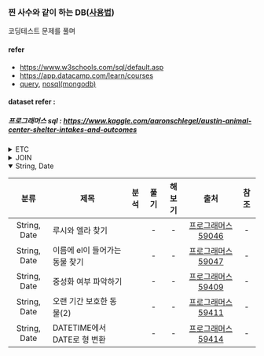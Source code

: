 ### 찐 사수와 같이 하는 DB([사용법](./refer/README.md))
코딩테스트 문제를 풀며 
#### refer 
+ https://www.w3schools.com/sql/default.asp
+ https://app.datacamp.com/learn/courses
+ [query](https://app.datacamp.com/learn/courses/introduction-to-sql), [nosql(mongodb)](https://app.datacamp.com/learn/courses/introduction-to-using-mongodb-for-data-science-with-python)
#### dataset refer : 
##### 프로그래머스 sql : https://www.kaggle.com/aaronschlegel/austin-animal-center-shelter-intakes-and-outcomes

<details>
<summary>ETC</summary>

|분류| 제목 | 분석| 풀기 | 해보기| 출처 | 참조 |
| :---: | --- | :---: | :---: | :---: | :---: | :---: |
|select|모든 레코드 조회하기||-|[Mysql](https://programmers.co.kr/learn/courses/30/lessons/59034),[Oracle](https://programmers.co.kr/learn/courses/30/lessons/59034?language=oracle)|[프로그래머스 59034](https://programmers.co.kr/learn/courses/30/lessons/59034)|-|
|select|역순 정렬하기||-|[Mysql](https://programmers.co.kr/learn/courses/30/lessons/59035)|[프로그래머스 59035](https://programmers.co.kr/learn/courses/30/lessons/59035)|-|
|select|아픈 동물 찾기||-|[Mysql](https://programmers.co.kr/learn/courses/30/lessons/59036)|[프로그래머스 59036](https://programmers.co.kr/learn/courses/30/lessons/59036)|-|
|select|어린 동물 찾기||[link](./analysis/programmers_59037_analysis.txt)|[Mysql](./query/programmers_59037_Mysql.sql)|[프로그래머스 59037](https://programmers.co.kr/learn/courses/30/lessons/59037)|-|
|select|동물의 아이디와 이름||-|-|[프로그래머스 59403](https://programmers.co.kr/learn/courses/30/lessons/59403)|-|
|select|여러 기준으로 정렬하기||-|-|[프로그래머스 59404](https://programmers.co.kr/learn/courses/30/lessons/59404)|-|
|max|상위 n개 레코드||-|-|[프로그래머스 59405](https://programmers.co.kr/learn/courses/30/lessons/59405)|-|
|max|최댓값 구하기||-|-|[프로그래머스 59415](https://programmers.co.kr/learn/courses/30/lessons/59415)|-|
|min|최솟값 구하기||-|-|[프로그래머스 59038](https://programmers.co.kr/learn/courses/30/lessons/59038)|-|
|count|동물 수 구하기||-|-|[프로그래머스 59406](https://programmers.co.kr/learn/courses/30/lessons/59406)|-|
|distinct|중복 제거하기||-|-|[프로그래머스 59408](https://programmers.co.kr/learn/courses/30/lessons/59408)|-|
|GROUP BY|고양이와 개는 몇 마리 있을까||-|-|[프로그래머스 59040](https://programmers.co.kr/learn/courses/30/lessons/59040)|-|
|HAVING|동명 동물 수 찾기||-|-|[프로그래머스 59041](https://programmers.co.kr/learn/courses/30/lessons/59041)|-|
|HAVING|입양 시각 구하기(1)|hour()|-|-|[프로그래머스 59412](https://programmers.co.kr/learn/courses/30/lessons/59412)|-|
|HAVING|입양 시각 구하기(2)|RECURSIVE|-|-|[프로그래머스 59413](https://programmers.co.kr/learn/courses/30/lessons/59413)|-|
|JOIN|입양 시각 구하기(2)|RECURSIVE|-|-|[프로그래머스 59413](https://programmers.co.kr/learn/courses/30/lessons/59413)|-|
|IS NULL|이름이 없는 동물의 아이디||-|-|[프로그래머스 59039](https://programmers.co.kr/learn/courses/30/lessons/59039)|-|
|IS NULL|이름이 있는 동물의 아이디(2)||-|-|[프로그래머스 59407](https://programmers.co.kr/learn/courses/30/lessons/59407)|-|
|IFNULL|NULL 처리하기||-|-|[프로그래머스 59410](https://programmers.co.kr/learn/courses/30/lessons/59410)|-|
</details>

<details>
<summary>JOIN</summary>

|분류| 제목 | 분석| 풀기 | 해보기| 출처 | 참조 |
| :---: | --- | :---: | :---: | :---: | :---: | :---: |
|JOIN|없어진 기록 찾기||-|-|[프로그래머스 59042](https://programmers.co.kr/learn/courses/30/lessons/59042)|-|
|JOIN|있었는데요 없었습니다||-|-|[프로그래머스 59043](https://programmers.co.kr/learn/courses/30/lessons/59043)|-|
|JOIN|오랜 기간 보호한 동물(1)||-|-|[프로그래머스 59044](https://programmers.co.kr/learn/courses/30/lessons/59044)|-|
|JOIN|보호소에서 중성화한 동물||-|-|[프로그래머스 59045](https://programmers.co.kr/learn/courses/30/lessons/59045)|-|
</details>

<details open>
<summary>String, Date</summary>

|분류| 제목 | 분석| 풀기 | 해보기| 출처 | 참조 |
| :---: | --- | :---: | :---: | :---: | :---: | :---: |
|String, Date|루시와 엘라 찾기||-|-|[프로그래머스 59046](https://programmers.co.kr/learn/courses/30/lessons/59046)|-|
|String, Date|이름에 el이 들어가는 동물 찾기||-|-|[프로그래머스 59047](https://programmers.co.kr/learn/courses/30/lessons/59047)|-|
|String, Date|중성화 여부 파악하기||-|-|[프로그래머스 59409](https://programmers.co.kr/learn/courses/30/lessons/59409)|-|
|String, Date|오랜 기간 보호한 동물(2)||-|-|[프로그래머스 59411](https://programmers.co.kr/learn/courses/30/lessons/59411)|-|
|String, Date|DATETIME에서 DATE로 형 변환||-|-|[프로그래머스 59414](https://programmers.co.kr/learn/courses/30/lessons/59414)|-|

</details>